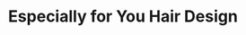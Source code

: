 ---
title: "Especially for You Hair Design"
url: /scarborough/especially-for-you-hair-design/
shop: Friseur
---